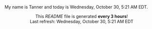 My name is Tanner and today is Wednesday, October 30, 5:21 AM EDT.

<p align="center">This <i>README</i> file is generated <b>every 3 hours</b>!</br>Last refresh: Wednesday, October 30, 5:21 AM EDT<br /></p>
